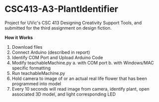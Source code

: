 # CSC413-A3-PlantIdentifier

Project for UVic's CSC 413 Designing Creativity Support Tools, and submitted for the third assignment on design fiction.

**How it Works**
1. Download files
2. Connect Arduino (described in report)
3. Identify COM Port and Upload Arduino Code
4. Modify teachableMachine.py
   a. with COM port
   b. with Windows/MAC specific formatting
5. Run teachableMachine.py
6. Hold camera to image of or an actual real life flower that has been programmed into model
7. Every 10 seconds will read image from camera, identify plant, open associated 3D model, and light corresponding LED
